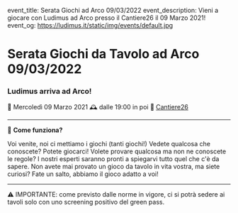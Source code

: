 event_title: Serata Giochi ad Arco 09/03/2022
event_description: Vieni a giocare con Ludimus ad Arco presso il Cantiere26 il 09 Marzo 2021!
event_og: https://ludimus.it/static/img/events/default.jpg

# Serata Giochi da Tavolo ad Arco 09/03/2022

### Ludimus arriva ad Arco!

📅 Mercoledì 09 Marzo 2021
🕰 dalle 19:00 in poi
📍 [Cantiere26](https://g.page/Cantiere26?share)

---

🎲 **Come funziona?**

Voi venite, noi ci mettiamo i giochi (tanti giochi!)
Vedete qualcosa che conoscete? Potete giocarci!
Volete provare qualcosa ma non ne conoscete le regole? I nostri esperti saranno pronti a spiegarvi tutto quel che c'è da sapere.
Non avete mai provato un gioco da tavolo in vita vostra, ma siete curiosi? Fate un salto, abbiamo il gioco adatto a voi!

---
⚠️ IMPORTANTE: come previsto dalle norme in vigore, ci si potrà sedere ai tavoli solo con uno screening positivo del green pass.
